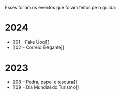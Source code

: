 Esses foram os eventos que foram feitos pela guilda:

# 2024
- [[01 - Fake Úoqi]]
- [[02 - Correio Elegante]]

# 2023
- [[08 - Pedra, papel e tesoura]]
- [[09 - Dia Mundial do Turismo]]
